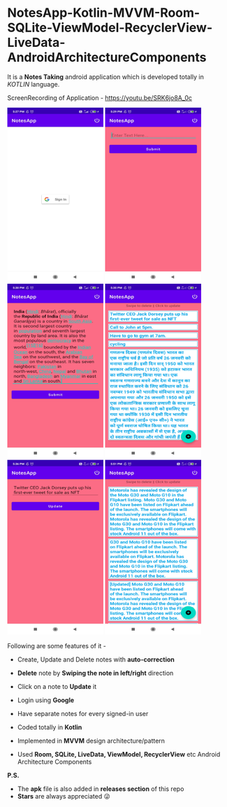 # NotesApp-Kotlin-MVVM-Room-SQLite-ViewModel-RecyclerView-LiveData-AndroidArchitectureComponents

It is a **Notes Taking** android application which is developed totally in *KOTLIN* language.

ScreenRecording of Application - https://youtu.be/SRK6jo8A_0c

<img src="images/a.jpg" width="220" height="400"> <img src="images/b.jpg" width="220" height="400"> <img src="images/c.jpg" width="220" height="400"> <img src="images/d.jpg" width="220" height="400"> <img src="images/e.jpg" width="220" height="400"> <img src="images/f.jpg" width="220" height="400">

Following are some features of it -

* Create, Update and Delete notes with **auto-correction**
* **Delete** note by **Swiping the note in left/right** direction
* Click on a note to **Update** it
* Login using **Google**
* Have separate notes for every signed-in user

* Coded totally in **Kotlin**
* Implemented in **MVVM** design architecture/pattern
* Used **Room, SQLite, LiveData, ViewModel, RecyclerView** etc Android Architecture Components


**P.S.** 
* The **apk** file is also added in **releases section** of this repo
* **Stars** are always appreciated 😜






